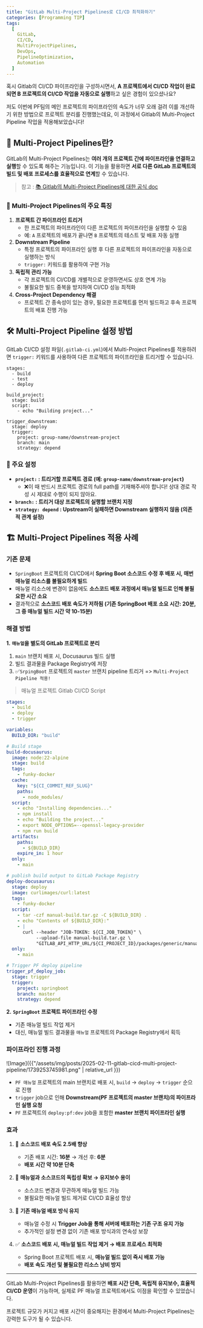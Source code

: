 ```yaml
---
title: "GitLab Multi-Project Pipelines로 CI/CD 최적화하기"
categories: [Programming TIP]
tags:
  [
    GitLab,
    CI/CD,
    MultiProjectPipelines,
    DevOps,
    PipelineOptimization,
    Automation
  ]
---
```


혹시 Gitlab의 CI/CD 파이프라인을 구성하시면서, **A 프로젝트에서 CI/CD 작업이 완료되면 B 프로젝트의 CI/CD 작업을 자동으로 실행**하고 싶은 경험이 있으셨나요?

저도 이번에 PF팀의 메인 프로젝트의 파이프라인의 속도가 너무 오래 걸려 이를 개선하기 위한 방법으로 프로젝트 분리를 진행했는데요, 이 과정에서 Gitlab의 Multi-Project Pipeline 작업을 적용해보았습니다!

## 📌 Multi-Project Pipelines란?

GitLab의 Multi-Project Pipelines는 **여러 개의 프로젝트 간에 파이프라인을 연결하고 실행**할 수 있도록 해주는 기능입니다. 이 기능을 활용하면 **서로 다른 GitLab 프로젝트의 빌드 및 배포 프로세스를 효율적으로 연계**할 수 있습니다.

> 참고 : [📚 Gitlab의 Multi-Project Pipelines에 대한 공식 doc](https://docs.gitlab.com/ee/ci/pipelines/downstream_pipelines.html#multi-project-pipelines)

### 🔹 Multi-Project Pipelines의 주요 특징

1. **프로젝트 간 파이프라인 트리거**
   - 한 프로젝트의 파이프라인이 다른 프로젝트의 파이프라인을 실행할 수 있음
   - 예: `A` 프로젝트의 배포가 끝나면 `B` 프로젝트의 테스트 및 배포 자동 실행
2. **Downstream Pipeline**
   - 특정 프로젝트의 파이프라인 실행 후 다른 프로젝트의 파이프라인을 자동으로 실행하는 방식
   - `trigger:` 키워드를 활용하여 구현 가능
3. **독립적 관리 가능**
   - 각 프로젝트의 CI/CD를 개별적으로 운영하면서도 상호 연계 가능
   - 불필요한 빌드 중복을 방지하여 CI/CD 성능 최적화
4. **Cross-Project Dependency 해결**
   - 프로젝트 간 종속성이 있는 경우, 필요한 프로젝트를 먼저 빌드하고 후속 프로젝트의 배포 진행 가능

## 🛠 Multi-Project Pipeline 설정 방법

GitLab CI/CD 설정 파일(`.gitlab-ci.yml`)에서 Multi-Project Pipelines를 적용하려면 `trigger:` 키워드를 사용하여 다른 프로젝트의 파이프라인을 트리거할 수 있습니다.

```
stages:
  - build
  - test
  - deploy

build_project:
  stage: build
  script:
    - echo "Building project..."

trigger_downstream:
  stage: deploy
  trigger:
    project: group-name/downstream-project
    branch: main
    strategy: depend
```

### 🎯 주요 설정

- **`project:` : 트리거할 프로젝트 경로 (예: `group-name/downstream-project`)**
  - ❌이 때 반드시 프로젝트 경로의 full path를 기재해주셔야 합니다! 상대 경로 작성 시 제대로 수행이 되지 않아요.
- **`branch:` : 트리거 대상 프로젝트의 실행할 브랜치 지정**
- **`strategy: depend` : Upstream이 실패하면 Downstream 실행하지 않음 (의존적 관계 설정)**

## 🏗 Multi-Project Pipelines 적용 사례

### 기존 문제

- `SpringBoot` 프로젝트의 CI/CD에서 **Spring Boot 소스코드 수정 후 배포 시, 매번 매뉴얼 리소스를 불필요하게 빌드**
- 매뉴얼 리소스에 변경이 없음에도 **소스코드 배포 과정에서 매뉴얼 빌드로 인해 불필요한 시간 소요**
- 결과적으로 **소스코드 배포 속도가 저하됨 (기존 SpringBoot 배포 소요 시간: 20분, 그 중 매뉴얼 빌드 시간 약 10-15분)**

### 해결 방법

**1.** **`매뉴얼`을 별도의 GitLab 프로젝트로 분리**

1. `main` 브랜치 배포 시, Docusaurus 빌드 실행
2. 빌드 결과물을 Package Registry에 저장
3. ✅`SrpingBoot` 프로젝트의 `master` 브랜치 pipeline 트리거 => `Multi-Project Pipeline 적용!`

> 매뉴얼 프로젝트 Gitlab CI/CD Script

```yml
stages:
  - build
  - deploy
  - trigger

variables:
  BUILD_DIR: "build"

# Build stage
build-docusaurus:
  image: node:22-alpine
  stage: build
  tags:
    - funky-docker
  cache:
    key: "${CI_COMMIT_REF_SLUG}"
    paths:
      - node_modules/
  script:
    - echo "Installing dependencies..."
    - npm install
    - echo "Building the project..."
    - export NODE_OPTIONS=--openssl-legacy-provider
    - npm run build
  artifacts:
    paths:
      - ${BUILD_DIR}
    expire_in: 1 hour
  only:
    - main

# publish build output to GitLab Package Registry
deploy-docusaurus:
  stage: deploy
  image: curlimages/curl:latest
  tags:
    - funky-docker
  script:
    - tar -czf manual-build.tar.gz -C ${BUILD_DIR} .
    - echo "Contents of ${BUILD_DIR}:"
    - |
      curl --header "JOB-TOKEN: ${CI_JOB_TOKEN}" \
           --upload-file manual-build.tar.gz \
           "GITLAB_API_HTTP_URL/${CI_PROJECT_ID}/packages/generic/manual/${CI_COMMIT_REF_NAME}/manual-build.tar.gz"
  only:
    - main

# Trigger PF deploy pipeline
trigger_pf_deploy_job:
  stage: trigger
  trigger:
    project: springboot
    branch: master
    strategy: depend
```

**2.** **`SpringBoot` 프로젝트 파이프라인 수정**

- 기존 매뉴얼 빌드 작업 제거
- 대신, 매뉴얼 빌드 결과물을 `매뉴얼` 프로젝트의 Package Registry에서 획득

### 파이프라인 진행 과정

![Image]({{"/assets/img/posts/2025-02-11-gitlab-cicd-multi-project-pipeline/1739253745981.png" | relative_url }})

- `PF 매뉴얼` 프로젝트의 main 브랜치로 배포 시, `build` -> `deploy` -> `trigger` 순으로 진행
- `trigger` job으로 인해 **Downstream(PF 프로젝트의 master 브랜치)의 파이프라인 실행 요청**
- `PF` 프로젝트의 `deploy:pf:dev` job을 포함한 **master 브랜치 파이프라인 실행**

### 효과

1. 🚀 **소스코드 배포 속도 2.5배 향상**

   - 기존 배포 시간: **16분** → 개선 후: **6분**
   - **배포 시간 약 10분 단축**

2. 🔄 **매뉴얼과 소스코드의 독립성 확보 → 유지보수 용이**

   - 소스코드 변경과 무관하게 매뉴얼 빌드 가능
   - 불필요한 매뉴얼 빌드 제거로 CI/CD 효율성 향상

3. 🔧 **기존 매뉴얼 배포 방식 유지**

   - 매뉴얼 수정 시 **Trigger Job을 통해 서버에 배포하는 기존 구조 유지 가능**
   - 추가적인 설정 변경 없이 기존 배포 방식과의 연속성 보장

4. ✅ **소스코드 배포 시, 매뉴얼 빌드 작업 제거 → 배포 프로세스 최적화**

   - Spring Boot 프로젝트 배포 시, **매뉴얼 빌드 없이 즉시 배포 가능**
   - **배포 속도 개선 및 불필요한 리소스 낭비 방지**

---

GitLab Multi-Project Pipelines를 활용하면 **배포 시간 단축, 독립적 유지보수, 효율적 CI/CD 운영**이 가능하며, 실제로 PF 매뉴얼 프로젝트에서도 이점을 확인할 수 있었습니다.

프로젝트 규모가 커지고 배포 시간이 중요해지는 환경에서 Multi-Project Pipelines는 강력한 도구가 될 수 있습니다.
